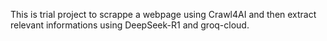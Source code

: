 This is trial project to scrappe a webpage using Crawl4AI
 and then extract relevant informations using DeepSeek-R1 and groq-cloud.
